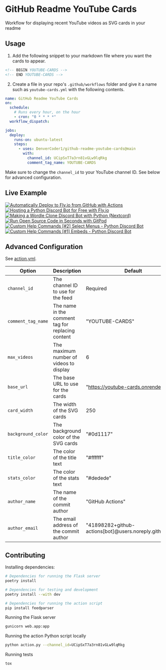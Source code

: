 # GitHub Readme YouTube Cards

Workflow for displaying recent YouTube videos as SVG cards in your readme

## Usage

1. Add the following snippet to your markdown file where you want the cards to appear.

```html
<!-- BEGIN YOUTUBE-CARDS -->
<!-- END YOUTUBE-CARDS -->
```

2. Create a file in your repo's `.github/workflows` folder and give it a name such as `youtube-cards.yml` with the following contents.

<!-- prettier-ignore-start -->
```yml
name: GitHub Readme YouTube Cards
on:
  schedule:
    # Runs every hour, on the hour
    - cron: "0 * * * *"
  workflow_dispatch:

jobs:
  deploy:
    runs-on: ubuntu-latest
    steps:
      - uses: DenverCoder1/github-readme-youtube-cards@main
        with:
          channel_id: UCipSxT7a3rn81vGLw9lqRkg
          comment_tag_name: YOUTUBE-CARDS
```
<!-- prettier-ignore-end -->

Make sure to change the `channel_id` to your YouTube channel ID. See below for advanced configuration.

## Live Example

<!-- prettier-ignore-start -->
<!-- BEGIN EXAMPLE-YOUTUBE-CARDS -->
[![Automatically Deploy to Fly.io from GitHub with Actions](https://youtube-cards.onrender.com/?id=6u9BrDaSHJc&title=Automatically+Deploy+to+Fly.io+from+GitHub+with+Actions&timestamp=1661864404&views=155&width=250&background_color=%230d1117&title_color=%23ffffff&stats_color=%23dedede "Automatically Deploy to Fly.io from GitHub with Actions")](https://www.youtube.com/watch?v=6u9BrDaSHJc) [![Hosting a Python Discord Bot for Free with Fly.io](https://youtube-cards.onrender.com/?id=J7Fm7MdZn_E&title=Hosting+a+Python+Discord+Bot+for+Free+with+Fly.io&timestamp=1661708747&views=476&width=250&background_color=%230d1117&title_color=%23ffffff&stats_color=%23dedede "Hosting a Python Discord Bot for Free with Fly.io")](https://www.youtube.com/watch?v=J7Fm7MdZn_E) [![Making a Wordle Clone Discord Bot with Python (Nextcord)](https://youtube-cards.onrender.com/?id=0p_eQGKFY3I&title=Making+a+Wordle+Clone+Discord+Bot+with+Python+%28Nextcord%29&timestamp=1643900217&views=4086&width=250&background_color=%230d1117&title_color=%23ffffff&stats_color=%23dedede "Making a Wordle Clone Discord Bot with Python (Nextcord)")](https://www.youtube.com/watch?v=0p_eQGKFY3I) [![Run Open Source Code in Seconds with GitPod](https://youtube-cards.onrender.com/?id=Mt_Bsj6K9Lw&title=Run+Open+Source+Code+in+Seconds+with+GitPod&timestamp=1642108413&views=3744&width=250&background_color=%230d1117&title_color=%23ffffff&stats_color=%23dedede "Run Open Source Code in Seconds with GitPod")](https://www.youtube.com/watch?v=Mt_Bsj6K9Lw) [![Custom Help Commands [#2] Select Menus - Python Discord Bot](https://youtube-cards.onrender.com/?id=xsA5QAkr-04&title=Custom+Help+Commands+%5B%232%5D+Select+Menus+-+Python+Discord+Bot&timestamp=1633051808&views=10083&width=250&background_color=%230d1117&title_color=%23ffffff&stats_color=%23dedede "Custom Help Commands [#2] Select Menus - Python Discord Bot")](https://www.youtube.com/watch?v=xsA5QAkr-04) [![Custom Help Commands [#1] Embeds - Python Discord Bot](https://youtube-cards.onrender.com/?id=TzR8At0SFQI&title=Custom+Help+Commands+%5B%231%5D+Embeds+-+Python+Discord+Bot&timestamp=1632947582&views=8491&width=250&background_color=%230d1117&title_color=%23ffffff&stats_color=%23dedede "Custom Help Commands [#1] Embeds - Python Discord Bot")](https://www.youtube.com/watch?v=TzR8At0SFQI)
<!-- END EXAMPLE-YOUTUBE-CARDS -->
<!-- prettier-ignore-end -->

## Advanced Configuration

See [action.yml](https://github.com/DenverCoder1/github-readme-youtube-cards/blob/main/action.yml).

| Option             | Description                                       | Default                                                 |
| ------------------ | ------------------------------------------------- | ------------------------------------------------------- |
| `channel_id`       | The channel ID to use for the feed                | Required                                                |
| `comment_tag_name` | The name in the comment tag for replacing content | "YOUTUBE-CARDS"                                         |
| `max_videos`       | The maximum number of videos to display           | 6                                                       |
| `base_url`         | The base URL to use for the cards                 | "https://youtube-cards.onrender.com/"                   |
| `card_width`       | The width of the SVG cards                        | 250                                                     |
| `background_color` | The background color of the SVG cards             | "#0d1117"                                               |
| `title_color`      | The color of the title text                       | "#ffffff"                                               |
| `stats_color`      | The color of the stats text                       | "#dedede"                                               |
| `author_name`      | The name of the commit author                     | "GitHub Actions"                                        |
| `author_email`     | The email address of the commit author            | "41898282+github-actions[bot]@users.noreply.github.com" |

## Contributing

Installing dependencies:

```bash
# Dependencies for running the Flask server
poetry install

# Dependencies for testing and development
poetry install --with dev

# Dependencies for running the action script
pip install feedparser
```

Running the Flask server

```bash
gunicorn web.app:app
```

Running the action Python script locally

```bash
python action.py --channel_id=UCipSxT7a3rn81vGLw9lqRkg
```

Running tests

```bash
tox
```
